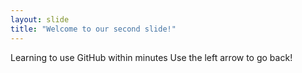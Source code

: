 ```yaml
---
layout: slide
title: "Welcome to our second slide!"
---
```

Learning to use GitHub within minutes
Use the left arrow to go back!
